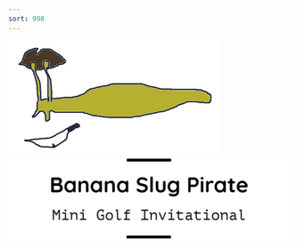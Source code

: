 ```yaml
---
sort: 998
---
```


<html>
<head>
<link rel="stylesheet" type="text/css" href="style.css">
</head>
<body>
<div id="titlepage">
<img id="insignia" src="images/slug/slug1.png">
<img id="logo" src="images/title/title1.png">
</div>
</body>
</html>

